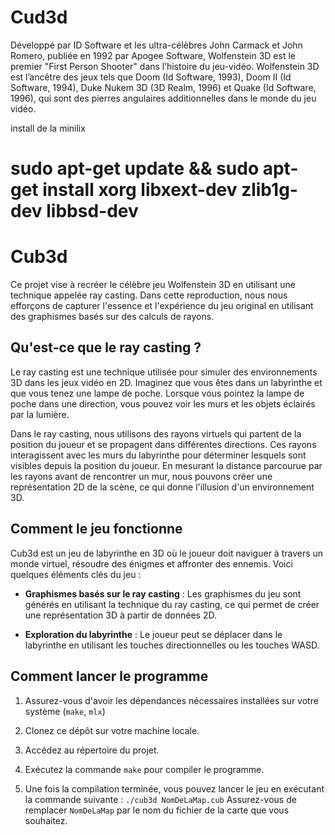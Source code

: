 # Cud3d
Développé par ID Software et les ultra-célèbres John Carmack et John Romero,
publiée en 1992 par Apogee Software, Wolfenstein 3D est le premier "First Person
Shooter" dans l’histoire du jeu-vidéo.
Wolfenstein 3D est l’ancêtre des jeux tels que Doom (Id Software, 1993), Doom II
(Id Software, 1994), Duke Nukem 3D (3D Realm, 1996) et Quake (Id Software, 1996),
qui sont des pierres angulaires additionnelles dans le monde du jeu vidéo.

install de la minilix
# sudo apt-get update && sudo apt-get install xorg libxext-dev zlib1g-dev libbsd-dev


# Cub3d

Ce projet vise à recréer le célèbre jeu Wolfenstein 3D en utilisant une technique appelée ray casting. Dans cette reproduction, nous nous efforçons de capturer l'essence et l'expérience du jeu original en utilisant des graphismes basés sur des calculs de rayons.

## Qu'est-ce que le ray casting ?

Le ray casting est une technique utilisée pour simuler des environnements 3D dans les jeux vidéo en 2D. Imaginez que vous êtes dans un labyrinthe et que vous tenez une lampe de poche. Lorsque vous pointez la lampe de poche dans une direction, vous pouvez voir les murs et les objets éclairés par la lumière.

Dans le ray casting, nous utilisons des rayons virtuels qui partent de la position du joueur et se propagent dans différentes directions. Ces rayons interagissent avec les murs du labyrinthe pour déterminer lesquels sont visibles depuis la position du joueur. En mesurant la distance parcourue par les rayons avant de rencontrer un mur, nous pouvons créer une représentation 2D de la scène, ce qui donne l'illusion d'un environnement 3D.

## Comment le jeu fonctionne

Cub3d est un jeu de labyrinthe en 3D où le joueur doit naviguer à travers un monde virtuel, résoudre des énigmes et affronter des ennemis. Voici quelques éléments clés du jeu :

- **Graphismes basés sur le ray casting** : Les graphismes du jeu sont générés en utilisant la technique du ray casting, ce qui permet de créer une représentation 3D à partir de données 2D.

- **Exploration du labyrinthe** : Le joueur peut se déplacer dans le labyrinthe en utilisant les touches directionnelles ou les touches WASD.

## Comment lancer le programme

1. Assurez-vous d'avoir les dépendances nécessaires installées sur votre système (`make`, `mlx`)

2. Clonez ce dépôt sur votre machine locale.

3. Accédez au répertoire du projet.

4. Exécutez la commande `make` pour compiler le programme.

5. Une fois la compilation terminée, vous pouvez lancer le jeu en exécutant la commande suivante : `./cub3d NomDeLaMap.cub` 
Assurez-vous de remplacer `NomDeLaMap` par le nom du fichier de la carte que vous souhaitez.

